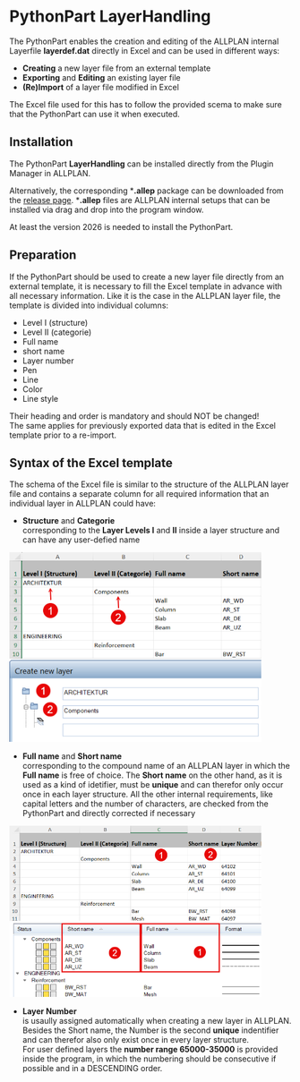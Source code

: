 # PythonPart LayerHandling
The PythonPart enables the creation and editing of the ALLPLAN internal Layerfile **layerdef.dat** directly in Excel and can be used in different ways:
- **Creating** a new layer file from an external template
- **Exporting** and **Editing** an existing layer file
- **(Re)Import** of a layer file modified in Excel

The Excel file used for this has to follow the provided scema to make sure that the PythonPart can use it when executed.

## Installation
The PythonPart **LayerHandling** can be installed directly from the Plugin Manager in ALLPLAN. 

Alternatively, the corresponding ***.allep** package can be downloaded from the [release page](https://github.com/AnkeNiedermaier/layer-handling-public/releases). ***.allep** files are ALLPLAN internal setups that can be installed via drag and drop into the program window.

At least the version 2026 is needed to install the PythonPart.

## Preparation
If the PythonPart should be used to create a new layer file directly from an external template, it is necessary to fill the Excel template in advance with all necessary information. Like it is the case in the ALLPLAN layer file, the template is divided into individual columns:
- Level I (structure)
- Level II (categorie)
- Full name
- short name
- Layer number
- Pen
- Line
- Color
- Line style

Their heading and order is mandatory and should NOT be changed!\
The same applies for previously exported data that is edited in the Excel template prior to a re-import.
## Syntax of the Excel template
The schema of the Excel file is similar to the structure of the ALLPLAN layer file and contains a separate column for all required information that an individual layer in ALLPLAN could have:
- **Structure** and **Categorie**\
corresponding to the **Layer Levels I** and **II** inside a layer structure and can have any user-defied name

<!-- ![layer_level_I](./docs/Layer_levels_excel.png) -->
<img src = "./docs/Layer_levels_excel.png" width = 450/>\
<img src = "./docs/Layer_levels_allplan.png" width = 450/>
- **Full name** and **Short name**\
corresponding to the compound name of an ALLPLAN layer in which the **Full name** is free of choice. The **Short name** on the other hand, as it is used as a kind of idetifier, must be **unique** and can therefor only occur once in each layer structure. All the other internal requirements, like capital letters and the number of characters, are checked from the PythonPart and directly corrected if necessary

<img src = "./docs/Layer_names_excel.png" width = 450/>\
<img src = "./docs/Layer_names_allplan.png" width = 450/>
- **Layer Number**\
is usaully assigned automatically when creating a new layer in ALLPLAN. Besides the Short name, the Number is the second **unique** indentifier and can therefor also only exist once in every layer structure.\
For user defined layers the **number range 65000-35000** is provided inside the program, in which the numbering should be consecutive if possible and in a DESCENDING order.

